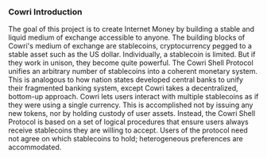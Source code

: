 ### Cowri Introduction

The goal of this project is to create Internet Money by building a stable and liquid medium of exchange accessible to anyone. The building blocks of Cowri's medium of exchange are stablecoins, cryptocurrency pegged to a stable asset such as the US dollar. Individually, a stablecoin is limited. But if they work in unison, they become quite powerful. The Cowri Shell Protocol unifies an arbitrary number of stablecoins into a coherent monetary system. This is analogous to how nation states developed central banks to unify their fragmented banking system, except Cowri takes a decentralized, bottom-up approach. Cowri lets users interact with multiple stablecoins as if they were using a single currency. This is accomplished not by issuing any new tokens, nor by holding custody of user assets. Instead, the Cowri Shell Protocol is based on a set of logical procedures that ensure users always receive stablecoins they are willing to accept. Users of the protocol need not agree on which stablecoins to hold; heterogeneous preferences are accommodated. 
